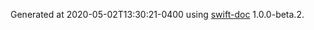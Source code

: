 Generated at 2020-05-02T13:30:21-0400 using [swift-doc](https://github.com/SwiftDocOrg/swift-doc) 1.0.0-beta.2.
